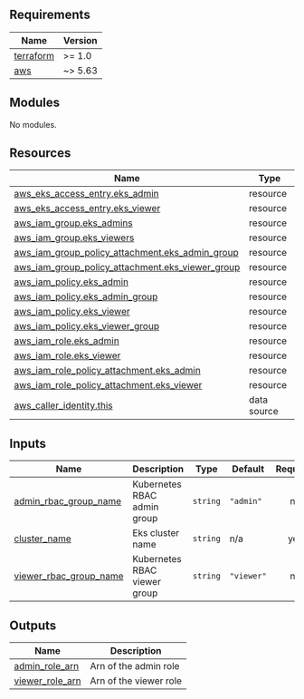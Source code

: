 <!-- BEGIN_TF_DOCS -->
## Requirements

| Name | Version |
|------|---------|
| <a name="requirement_terraform"></a> [terraform](#requirement\_terraform) | >= 1.0 |
| <a name="requirement_aws"></a> [aws](#requirement\_aws) | ~> 5.63 |

## Modules

No modules.

## Resources

| Name | Type |
|------|------|
| [aws_eks_access_entry.eks_admin](https://registry.terraform.io/providers/hashicorp/aws/latest/docs/resources/eks_access_entry) | resource |
| [aws_eks_access_entry.eks_viewer](https://registry.terraform.io/providers/hashicorp/aws/latest/docs/resources/eks_access_entry) | resource |
| [aws_iam_group.eks_admins](https://registry.terraform.io/providers/hashicorp/aws/latest/docs/resources/iam_group) | resource |
| [aws_iam_group.eks_viewers](https://registry.terraform.io/providers/hashicorp/aws/latest/docs/resources/iam_group) | resource |
| [aws_iam_group_policy_attachment.eks_admin_group](https://registry.terraform.io/providers/hashicorp/aws/latest/docs/resources/iam_group_policy_attachment) | resource |
| [aws_iam_group_policy_attachment.eks_viewer_group](https://registry.terraform.io/providers/hashicorp/aws/latest/docs/resources/iam_group_policy_attachment) | resource |
| [aws_iam_policy.eks_admin](https://registry.terraform.io/providers/hashicorp/aws/latest/docs/resources/iam_policy) | resource |
| [aws_iam_policy.eks_admin_group](https://registry.terraform.io/providers/hashicorp/aws/latest/docs/resources/iam_policy) | resource |
| [aws_iam_policy.eks_viewer](https://registry.terraform.io/providers/hashicorp/aws/latest/docs/resources/iam_policy) | resource |
| [aws_iam_policy.eks_viewer_group](https://registry.terraform.io/providers/hashicorp/aws/latest/docs/resources/iam_policy) | resource |
| [aws_iam_role.eks_admin](https://registry.terraform.io/providers/hashicorp/aws/latest/docs/resources/iam_role) | resource |
| [aws_iam_role.eks_viewer](https://registry.terraform.io/providers/hashicorp/aws/latest/docs/resources/iam_role) | resource |
| [aws_iam_role_policy_attachment.eks_admin](https://registry.terraform.io/providers/hashicorp/aws/latest/docs/resources/iam_role_policy_attachment) | resource |
| [aws_iam_role_policy_attachment.eks_viewer](https://registry.terraform.io/providers/hashicorp/aws/latest/docs/resources/iam_role_policy_attachment) | resource |
| [aws_caller_identity.this](https://registry.terraform.io/providers/hashicorp/aws/latest/docs/data-sources/caller_identity) | data source |

## Inputs

| Name | Description | Type | Default | Required |
|------|-------------|------|---------|:--------:|
| <a name="input_admin_rbac_group_name"></a> [admin\_rbac\_group\_name](#input\_admin\_rbac\_group\_name) | Kubernetes RBAC admin group | `string` | `"admin"` | no |
| <a name="input_cluster_name"></a> [cluster\_name](#input\_cluster\_name) | Eks cluster name | `string` | n/a | yes |
| <a name="input_viewer_rbac_group_name"></a> [viewer\_rbac\_group\_name](#input\_viewer\_rbac\_group\_name) | Kubernetes RBAC viewer group | `string` | `"viewer"` | no |

## Outputs

| Name | Description |
|------|-------------|
| <a name="output_admin_role_arn"></a> [admin\_role\_arn](#output\_admin\_role\_arn) | Arn of the admin role |
| <a name="output_viewer_role_arn"></a> [viewer\_role\_arn](#output\_viewer\_role\_arn) | Arn of the viewer role |
<!-- END_TF_DOCS -->